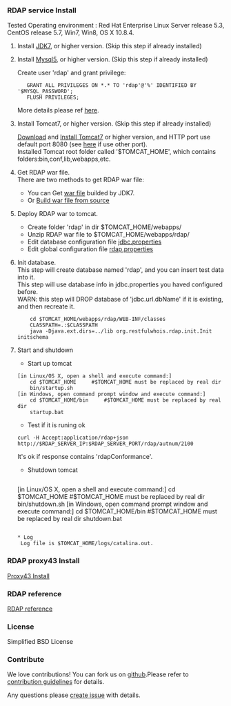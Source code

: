 ### RDAP service Install  

Tested Operating environment : Red Hat Enterprise Linux Server release 5.3, CentOS release 5.7, Win7, Win8, OS X 10.8.4.  

1. Install [JDK7](http://www.oracle.com/technetwork/java/javase/downloads/jdk7-downloads-1880260.html), or higher version. (Skip this step if already installed)   

2. Install [Mysql5](http://dev.mysql.com/downloads/mysql), or higher version. (Skip this step if already installed)   

   Create user 'rdap' and grant privilege:   
   ```
      GRANT ALL PRIVILEGES ON *.* TO 'rdap'@'%' IDENTIFIED BY '$MYSQL_PASSWORD';
      FLUSH PRIVILEGES;
   ```   
   More details please ref [here](https://github.com/cnnic/rdap/wiki/%5Binstall%5D-Mysql-privilege).   
   
3. Install Tomcat7, or higher version. (Skip this step if already installed)   

   [Download](http://tomcat.apache.org/download-70.cgi) and [Install Tomcat7](http://tomcat.apache.org/tomcat-7.0-doc/setup.html) or higher version, and HTTP port use default port 8080 (see [here](http://tomcat.apache.org/tomcat-7.0-doc/RUNNING.txt) if use other port).  
    Installed Tomcat root folder called '$TOMCAT_HOME', which contains folders:bin,conf,lib,webapps,etc.    
4. Get RDAP war file.  
   There are two methods to get RDAP war file:   
   * You can Get [war file](https://github.com/cnnic/rdap/raw/master/rdap-service/build/rdap-service-1.0.war) builded by JDK7. 
   * Or [Build war file from source](https://github.com/cnnic/rdap/wiki/%5Binstall%5DBuild-war-file-from-source)   
5. Deploy RDAP war to tomcat. 
   * Create folder 'rdap' in dir $TOMCAT_HOME/webapps/
   * Unzip RDAP war file to $TOMCAT_HOME/webapps/rdap/
   * Edit database configuration file [jdbc.properties](https://github.com/cnnic/rdap/wiki/jdbc.properties)
   * Edit global configuration file [rdap.properties](https://github.com/cnnic/rdap/wiki/rdap.properties) 
6. Init database.  
   This step will create database named 'rdap', and you can insert test data into it.   
   This step will use database info in jdbc.properties you haved configured before.   
   WARN: this step will DROP database of 'jdbc.url.dbName' if it is existing, and then recreate it.   

	```
   		cd $TOMCAT_HOME/webapps/rdap/WEB-INF/classes
		CLASSPATH=.:$CLASSPATH
		java -Djava.ext.dirs=../lib org.restfulwhois.rdap.init.Init initschema
	```
	
7. Start and shutdown 
   * Start up tomcat 
   
	```
	[in Linux/OS X, open a shell and execute command:]
		cd $TOMCAT_HOME		#$TOMCAT_HOME must be replaced by real dir
		bin/startup.sh
	[in Windows, open command prompt window and execute command:]
		cd $TOMCAT_HOME/bin		#$TOMCAT_HOME must be replaced by real dir
		startup.bat
	```

   * Test if it is runing ok 
   
	```
	curl -H Accept:application/rdap+json http://$RDAP_SERVER_IP:$RDAP_SERVER_PORT/rdap/autnum/2100
	```
	
     It's ok if response contains 'rdapConformance'.    
   * Shutdown tomcat    
   
    	```
	[in Linux/OS X, open a shell and execute command:]
		cd $TOMCAT_HOME		#$TOMCAT_HOME must be replaced by real dir
		bin/shutdown.sh
	[in Windows, open command prompt window and execute command:]
		cd $TOMCAT_HOME/bin		#$TOMCAT_HOME must be replaced by real dir
		shutdown.bat
	```
	
   * Log    
     Log file is $TOMCAT_HOME/logs/catalina.out.   

### RDAP proxy43 Install
[Proxy43 Install](https://github.com/cnnic/rdap/wiki/Proxy43-install-&-usage)
### RDAP reference
[RDAP reference](https://github.com/cnnic/rdap/wiki/RDAP-reference)     
### License
Simplified BSD License
### Contribute
We love contributions! You can fork us on [github](https://github.com/cnnic/rdap).Please refer to [contribution guidelines](https://github.com/cnnic/rdap/wiki/Develop-Guide) for details.


Any questions please [create issue](https://github.com/cnnic/rdap/issues/new) with details.
